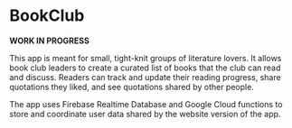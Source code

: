 # BookClub

**WORK IN PROGRESS**

This app is meant for small, tight-knit groups of literature lovers. It allows book club leaders to create a curated list of books that the club can read and discuss.
Readers can track and update their reading progress, share quotations they liked, and see quotations shared by other people.

The app uses Firebase Realtime Database and Google Cloud functions to store and coordinate user data shared by the website version of the app.
